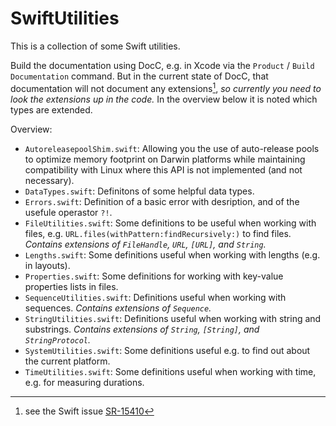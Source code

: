 # SwiftUtilities

This is a collection of some Swift utilities.

Build the documentation using DocC, e.g. in Xcode via the `Product` / `Build Documentation` command. But in the current state of DocC, that documentation will not document any extensions[^1], _so currently you need to look the extensions up in the code._ In the overview below it is noted which types are extended.

[^1]: see the Swift issue [SR-15410](https://github.com/apple/swift-docc/issues/210)

Overview:

- `AutoreleasepoolShim.swift`: Allowing you the use of auto-release pools to optimize memory footprint on Darwin platforms while maintaining compatibility with Linux where this API is not implemented (and not necessary).
- `DataTypes.swift`: Definitons of some helpful data types.
- `Errors.swift`: Definition of a basic error with desription, and of the usefule operastor `?!`.
- `FileUtilities.swift`: Some definitions to be useful when working with files, e.g. `URL.files(withPattern:findRecursively:)` to find files. _Contains extensions of `FileHandle`, `URL`, `[URL]`, and `String`._
- `Lengths.swift`: Some definitions useful when working with lengths (e.g. in layouts).
- `Properties.swift`: Some definitions for working with key-value properties lists in files.
- `SequenceUtilities.swift`: Definitions useful when working with sequences. _Contains extensions of `Sequence`._
- `StringUtilities.swift`: Definitions useful when working with string and substrings. _Contains extensions of `String`, `[String]`, and `StringProtocol`._
- `SystemUtilities.swift`: Some definitions useful e.g. to find out about the current platform.
- `TimeUtilities.swift`: Some definitions useful when working with time, e.g. for measuring durations.
